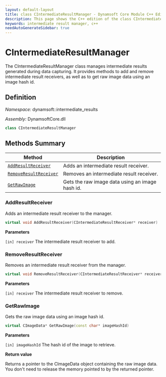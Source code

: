 ```yaml
---
layout: default-layout
title: class CIntermediateResultManager - Dynamsoft Core Module C++ Edition API Reference
description: This page shows the C++ edition of the class CIntermediateResultManager in Dynamsoft Core Module.
keywords: intermediate result manager, c++
needAutoGenerateSidebar: true
---
```


# CIntermediateResultManager

The CIntermediateResultManager class manages intermediate results generated during data capturing. It provides methods to add and remove intermediate result receivers, as well as to get raw image data using an image hash id.

## Definition

*Namespace:* dynamsoft::intermediate_results

*Assembly:* DynamsoftCore.dll

```cpp
class CIntermediateResultManager 
```

## Methods Summary

| Method | Description |
|--------|-------------|
| [`AddResultReceiver`](#addresultreceiver) | Adds an intermediate result receiver.|
| [`RemoveResultReceiver`](#removeresultreceiver) | Removes an intermediate result receiver. |
| [`GetRawImage`](#getrawimage) | Gets the raw image data using an image hash id. |

### AddResultReceiver

Adds an intermediate result receiver to the manager.

```cpp
virtual void AddResultReceiver(CIntermediateResultReceiver* receiver)
```

**Parameters**

`[in] receiver` The intermediate result receiver to add.

### RemoveResultReceiver

Removes an intermediate result receiver from the manager.

```cpp
virtual void RemoveResultReceiver(CIntermediateResultReceiver* receiver)
```

**Parameters**

`[in] receiver` The intermediate result receiver to remove.

### GetRawImage

Gets the raw image data using an image hash id.

```cpp
virtual CImageData* GetRawImage(const char* imageHashId)
```

**Parameters**

`[in] imageHashId` The hash id of the image to retrieve.

**Return value**

Returns a pointer to the CImageData object containing the raw image data. You don't need to release the memory pointed to by the returned pointer.
